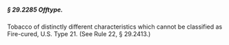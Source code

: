 ##### § 29.2285 Offtype. #####

Tobacco of distinctly different characteristics which cannot be classified as Fire-cured, U.S. Type 21. (See Rule 22, § 29.2413.)